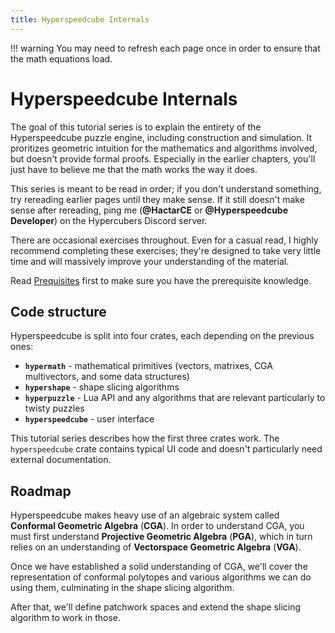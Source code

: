 ```yaml
---
title: Hyperspeedcube Internals
---
```


!!! warning
    You may need to refresh each page once in order to ensure that the math equations load.

# Hyperspeedcube Internals

The goal of this tutorial series is to explain the entirety of the Hyperspeedcube puzzle engine, including construction and simulation. It proritizes geometric intuition for the mathematics and algorithms involved, but doesn't provide formal proofs. Especially in the earlier chapters, you'll just have to believe me that the math works the way it does.

This series is meant to be read in order; if you don't understand something, try rereading earlier pages until they make sense. If it still doesn't make sense after rereading, ping me (**@HactarCE** or **@Hyperspeedcube Developer**) on the Hypercubers Discord server.

There are occasional exercises throughout. Even for a casual read, I highly recommend completing these exercises; they're designed to take very little time and will massively improve your understanding of the material.

Read [Prequisites](../../prereqs.md) first to make sure you have the prerequisite knowledge.

## Code structure

Hyperspeedcube is split into four crates, each depending on the previous ones:

- **`hypermath`** - mathematical primitives (vectors, matrixes, CGA multivectors, and some data structures)
- **`hypershape`** - shape slicing algorithms
- **`hyperpuzzle`** - Lua API and any algorithms that are relevant particularly to twisty puzzles
- **`hyperspeedcube`** - user interface

This tutorial series describes how the first three crates work. The `hyperspeedcube` crate contains typical UI code and doesn't particularly need external documentation.

## Roadmap

Hyperspeedcube makes heavy use of an algebraic system called **Conformal Geometric Algebra** (**CGA**). In order to understand CGA, you must first understand **Projective Geometric Algebra** (**PGA**), which in turn relies on an understanding of **Vectorspace Geometric Algebra** (**VGA**).

Once we have established a solid understanding of CGA, we'll cover the representation of conformal polytopes and various algorithms we can do using them, culminating in the shape slicing algorithm.

After that, we'll define patchwork spaces and extend the shape slicing algorithm to work in those.
